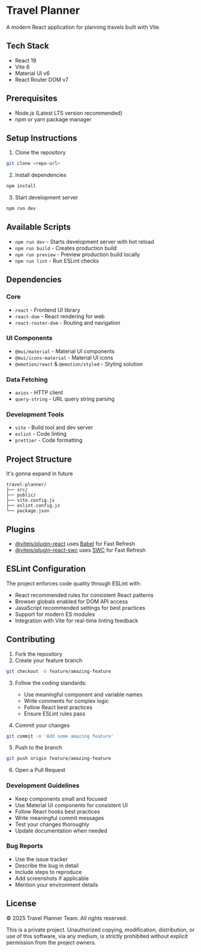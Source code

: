 # Travel Planner

A modern React application for planning travels built with Vite.

## Tech Stack

- React 19
- Vite 6
- Material UI v6
- React Router DOM v7

## Prerequisites

- Node.js (Latest LTS version recommended)
- npm or yarn package manager

## Setup Instructions

1. Clone the repository

```bash
git clone <repo-url>
```

2. Install dependencies

```bash
npm install
```

3. Start development server

```bash
npm run dev
```

## Available Scripts

- `npm run dev` - Starts development server with hot reload
- `npm run build` - Creates production build
- `npm run preview` - Preview production build locally
- `npm run lint` - Run ESLint checks

## Dependencies

### Core

- `react` - Frontend UI library
- `react-dom` - React rendering for web
- `react-router-dom` - Routing and navigation

### UI Components

- `@mui/material` - Material UI components
- `@mui/icons-material` - Material UI icons
- `@emotion/react` & `@emotion/styled` - Styling solution

### Data Fetching

- `axios` - HTTP client
- `query-string` - URL query string parsing

### Development Tools

- `vite` - Build tool and dev server
- `eslint` - Code linting
- `prettier` - Code formatting
  
## Project Structure

It's gonna expand in future 

```
travel-planner/
├── src/
├── public/
├── vite.config.js
├── eslint.config.js
└── package.json
```

## Plugins

- [@vitejs/plugin-react](https://github.com/vitejs/vite-plugin-react/blob/main/packages/plugin-react/README.md) uses [Babel](https://babeljs.io/) for Fast Refresh
- [@vitejs/plugin-react-swc](https://github.com/vitejs/vite-plugin-react-swc) uses [SWC](https://swc.rs/) for Fast Refresh

## ESLint Configuration

The project enforces code quality through ESLint with:

- React recommended rules for consistent React patterns
- Browser globals enabled for DOM API access
- JavaScript recommended settings for best practices
- Support for modern ES modules
- Integration with Vite for real-time linting feedback

## Contributing

1. Fork the repository
2. Create your feature branch

```bash
git checkout -b feature/amazing-feature
```

3. Follow the coding standards:

   - Use meaningful component and variable names
   - Write comments for complex logic
   - Follow React best practices
   - Ensure ESLint rules pass

4. Commit your changes

```bash
git commit -m 'Add some amazing feature'
```

5. Push to the branch

```bash
git push origin feature/amazing-feature
```

6. Open a Pull Request

### Development Guidelines

- Keep components small and focused
- Use Material UI components for consistent UI
- Follow React hooks best practices
- Write meaningful commit messages
- Test your changes thoroughly
- Update documentation when needed

### Bug Reports

- Use the issue tracker
- Describe the bug in detail
- Include steps to reproduce
- Add screenshots if applicable
- Mention your environment details

## License

© 2025 Travel Planner Team. All rights reserved.

This is a private project. Unauthorized copying, modification, distribution, or use of this software, via any medium, is strictly prohibited without explicit permission from the project owners.
